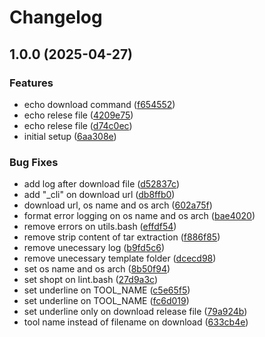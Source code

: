 # Changelog

## 1.0.0 (2025-04-27)


### Features

* echo download command ([f654552](https://github.com/herberton/asdf-databricks-cli/commit/f654552675eb008ac090e549901ac4d40e78e56f))
* echo relese file ([4209e75](https://github.com/herberton/asdf-databricks-cli/commit/4209e75a2788c8d5362dcea283c94bd2a0101e8b))
* echo relese file ([d74c0ec](https://github.com/herberton/asdf-databricks-cli/commit/d74c0eca35595b463605405b4b070863bd2b6e80))
* initial setup ([6aa308e](https://github.com/herberton/asdf-databricks-cli/commit/6aa308ed08ed921108b9c19de3d5f185e6c720ba))


### Bug Fixes

* add  log after download file ([d52837c](https://github.com/herberton/asdf-databricks-cli/commit/d52837c1d9a91d33969c60836ef5493a27f1e10e))
* add "_cli" on download url ([db8ffb0](https://github.com/herberton/asdf-databricks-cli/commit/db8ffb0ef14bb1756218d5200ab70c203aad1886))
* download url, os name and os arch ([602a75f](https://github.com/herberton/asdf-databricks-cli/commit/602a75f66378462b550086e18dbac0e6703b9e1c))
* format error logging on os name and os arch ([bae4020](https://github.com/herberton/asdf-databricks-cli/commit/bae4020ae0bf7b2d37221e77db40f035f7659030))
* remove errors on utils.bash ([effdf54](https://github.com/herberton/asdf-databricks-cli/commit/effdf54b9915dc5652b6bc64a9fe5c147b932909))
* remove strip content of tar extraction ([f886f85](https://github.com/herberton/asdf-databricks-cli/commit/f886f85456870913642be63a41acd03d0638b81e))
* remove unecessary log ([b9fd5c6](https://github.com/herberton/asdf-databricks-cli/commit/b9fd5c656bed937f01f06a006a2b254dc1a0767b))
* remove unecessary template folder ([dcecd98](https://github.com/herberton/asdf-databricks-cli/commit/dcecd98bb5e0bf7410ac6089762fb5a5cd3561a1))
* set os name and os arch ([8b50f94](https://github.com/herberton/asdf-databricks-cli/commit/8b50f94c5f9500e966bf43d936f9029dcb59aa8e))
* set shopt on lint.bash ([27d9a3c](https://github.com/herberton/asdf-databricks-cli/commit/27d9a3ca029d8a3b3eaa7ee6384a2214caa84dfa))
* set underline on TOOL_NAME ([c5e65f5](https://github.com/herberton/asdf-databricks-cli/commit/c5e65f508f2ce92aede0b049023f5368f1ec97f8))
* set underline on TOOL_NAME ([fc6d019](https://github.com/herberton/asdf-databricks-cli/commit/fc6d01971c9029a9e8482cd34dcdc72b4c9e5699))
* set underline only on download release file ([79a924b](https://github.com/herberton/asdf-databricks-cli/commit/79a924bf6c75843ac0a1f976ff803cc4f861f7b9))
* tool name instead of filename on download ([633cb4e](https://github.com/herberton/asdf-databricks-cli/commit/633cb4eb80298624336fa186452071b77a26a760))
